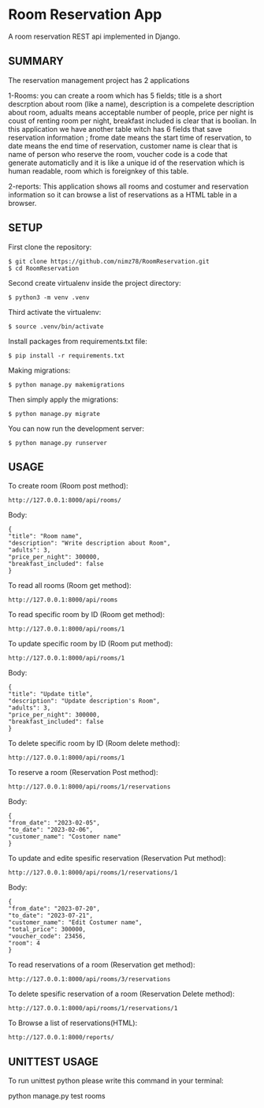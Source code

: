# Room Reservation App

A room reservation REST api implemented in Django.

## SUMMARY

The reservation management project has 2 applications

1-Rooms: 
    you can create a room which has 5 fields; title is a short descrption about room (like a name), description is a compelete description about room, adualts means acceptable number of people, price per night is coust of renting room per night, breakfast included is clear that is boolian.
    In this application we have another table witch has 6 fields that save reservation information ; frome date means the start time of reservation, to date means the end time of reservation, customer name is clear that is name of person who reserve the room, voucher code is a code that generate automaticlly and it is like a unique id of the reservation which is human readable, room which is foreignkey of this table.

2-reports:
    This application shows all rooms and costumer and reservation information so it can browse a list of reservations as a HTML table in a browser.

## SETUP

First clone the repository:
    
    $ git clone https://github.com/nimz78/RoomReservation.git
    $ cd RoomReservation

Second create virtualenv inside the project directory:

    $ python3 -m venv .venv


Third activate the virtualenv:

    $ source .venv/bin/activate

Install packages from requirements.txt file:

    $ pip install -r requirements.txt

Making migrations:

    $ python manage.py makemigrations

Then simply apply the migrations:

    $ python manage.py migrate

You can now run the development server:

    $ python manage.py runserver

## USAGE

To create room (Room post method):

    http://127.0.0.1:8000/api/rooms/
Body:

    {
    "title": "Room name",
    "description": "Write description about Room",
    "adults": 3,
    "price_per_night": 300000,
    "breakfast_included": false
    }


To read all rooms (Room get method):

    http://127.0.0.1:8000/api/rooms


To read specific room by ID (Room get method):

    http://127.0.0.1:8000/api/rooms/1


To update specific room by ID (Room put method):

    http://127.0.0.1:8000/api/rooms/1
Body:

    {
    "title": "Update title",
    "description": "Update description's Room",
    "adults": 3,
    "price_per_night": 300000,
    "breakfast_included": false
    }

To delete specific room by ID (Room delete method):

    http://127.0.0.1:8000/api/rooms/1


To reserve a room (Reservation Post method):

    http://127.0.0.1:8000/api/rooms/1/reservations
Body:

    {
    "from_date": "2023-02-05",
    "to_date": "2023-02-06",
    "customer_name": "Costomer name"
    }

To update and edite spesific reservation (Reservation Put method):

    http://127.0.0.1:8000/api/rooms/1/reservations/1
Body:

    {
    "from_date": "2023-07-20",
    "to_date": "2023-07-21",
    "customer_name": "Edit Costumer name",
    "total_price": 300000,
    "voucher_code": 23456,
    "room": 4
    }

To read reservations of a room (Reservation get method):

    http://127.0.0.1:8000/api/rooms/3/reservations

To delete spesific reservation of a room (Reservation Delete method):

    http://127.0.0.1:8000/api/rooms/1/reservations/1


To Browse a list of reservations(HTML):

    http://127.0.0.1:8000/reports/


## UNITTEST USAGE
 
To run unittest python please write this command in your terminal:

python manage.py test rooms  